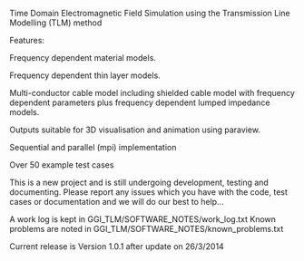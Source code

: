 Time Domain Electromagnetic Field Simulation using the Transmission Line Modelling (TLM) method

Features:

Frequency dependent material models.

Frequency dependent thin layer models.

Multi-conductor cable model including shielded cable model with frequency dependent 
parameters plus frequency dependent lumped impedance models.

Outputs suitable for 3D visualisation and animation using paraview.

Sequential and parallel (mpi) implementation

Over 50 example test cases

This is a new project and is still undergoing development, testing and documenting.
Please report any issues which you have with the code, test cases or documentation and we will
do our best to help...

A work log is kept in GGI_TLM/SOFTWARE_NOTES/work_log.txt
Known problems are noted in GGI_TLM/SOFTWARE_NOTES/known_problems.txt


Current release is Version 1.0.1 after update on 26/3/2014
